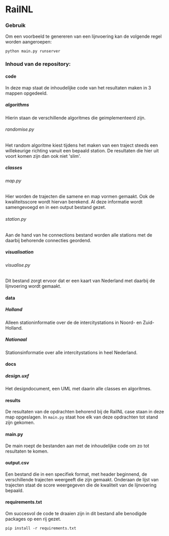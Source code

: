 # RailNL

### Gebruik
Om een voorbeeld te genereren van een lijnvoering kan de volgende regel worden aangeroepen:
```
python main.py runserver
```

### Inhoud van de repository:
#### code
In deze map staat de inhoudelijke code van het resultaten maken in 3 mappen opgedeeld.
##### algorithms 
Hierin staan de verschillende algoritmes die geimplementeerd zijn.
###### randomise.py 
Het random algoritme kiest tijdens het maken van een traject steeds een willekeurige richting vanuit een bepaald station.
De resultaten die hier uit voort komen zijn dan ook niet 'slim'. 
##### classes 
###### map.py
Hier worden de trajecten die samene en map vormen gemaakt. Ook de kwaliteitsscore wordt hiervan berekend. Al deze informatie wordt samengevoegd en in een output bestand gezet. 

###### station.py
Aan de hand van he connections bestand worden alle stations met de daarbij behorende connecties geordend.

##### visualisation
###### visualise.py
Dit bestand zorgt ervoor dat er een kaart van Nederland met daarbij de lijnvoering wordt gemaakt.

#### data
##### Holland
Alleen stationinformatie over de de intercitystations in Noord- en Zuid-Holland. 
##### Nationaal
Stationsinformatie over alle intercitystations in heel Nederland.

#### docs
##### design.uxf
Het designdocument, een UML met daarin alle classes en algoritmes.

#### results
De resultaten van de opdrachten behorend bij de RailNL case staan in deze map opgeslagen. In `main.py` staat hoe elk van deze opdrachten tot stand zijn gekomen.

#### main.py
De main roept de bestanden aan met de inhoudelijke code om zo tot resultaten te komen. 

#### output.csv
Een bestand die in een specifiek format, met header beginnend, de verschillende trajecten weergeeft die zijn gemaakt. Onderaan de lijst van trajecten staat de score weergegeven die de kwaliteit van de lijnvoering bepaald.

#### requirements.txt
Om succesvol de code te draaien zijn in dit bestand alle benodigde packages op een rij gezet. 
```
pip install -r requirements.txt
```
